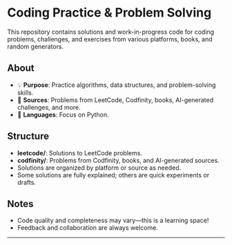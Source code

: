 # Coding Practice & Problem Solving

This repository contains solutions and work-in-progress code for coding problems, challenges, and exercises from various platforms, books, and random generators.

## About

- 💡 **Purpose**: Practice algorithms, data structures, and problem-solving skills.
- 🌱 **Sources**: Problems from LeetCode, Codfinity, books, AI-generated challenges, and more.
- 🧠 **Languages**: Focus on Python.

## Structure

- **leetcode/**: Solutions to LeetCode problems.
- **codfinity/**: Problems from Codfinity, books, and AI-generated sources.
- Solutions are organized by platform or source as needed.
- Some solutions are fully explained; others are quick experiments or drafts.

## Notes

- Code quality and completeness may vary—this is a learning space!
- Feedback and collaboration are always welcome.

---
